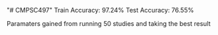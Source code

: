 "# CMPSC497" 
Train Accuracy: 97.24%
Test Accuracy: 76.55%

Paramaters gained from running 50 studies and taking the best result